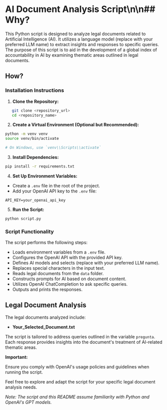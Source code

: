 # AI Document Analysis Script\n\n## Why?

This Python script is designed to analyze legal documents related to Artificial Intelligence (AI). It utilizes a language model (replace with your preferred LLM name) to extract insights and responses to specific queries. The purpose of this script is to aid in the development of a global index of accountability in AI by examining thematic areas outlined in legal documents.

## How?

### Installation Instructions

1. **Clone the Repository:**

```bash
   git clone <repository_url>
   cd <repository_name>
```

2. **Create a Virtual Environment (Optional but Recommended):**

```bash
python -m venv venv   
source venv/bin/activate  

# On Windows, use `venv\\Scripts\\activate`
```

3. **Install Dependencies:**

```bash
pip install -r requirements.txt
```

4. **Set Up Environment Variables:**

- Create a `.env` file in the root of the project.
- Add your OpenAI API key to the `.env` file:

```API_KEY=your_openai_api_key```

5. **Run the Script:**

```bash
python script.py
```
### Script Functionality

The script performs the following steps:

- Loads environment variables from a `.env` file.
- Configures the OpenAI API with the provided API key.
- Defines AI models and selects (replace with your preferred LLM name).
- Replaces special characters in the input text.
- Reads legal documents from the `data` folder.
- Constructs prompts for AI based on document content.
- Utilizes OpenAI ChatCompletion to ask specific queries.
- Outputs and prints the responses.

## Legal Document Analysis

The legal documents analyzed include:

- **Your_Selected_Document.txt**

The script is tailored to address queries outlined in the variable `pregunta`. Each response provides insights into the document's treatment of AI-related thematic areas.

**Important:** 

Ensure you comply with OpenAI's usage policies and guidelines when running the script.

Feel free to explore and adapt the script for your specific legal document analysis needs.

*Note: The script and this README assume familiarity with Python and OpenAI's GPT models.*

